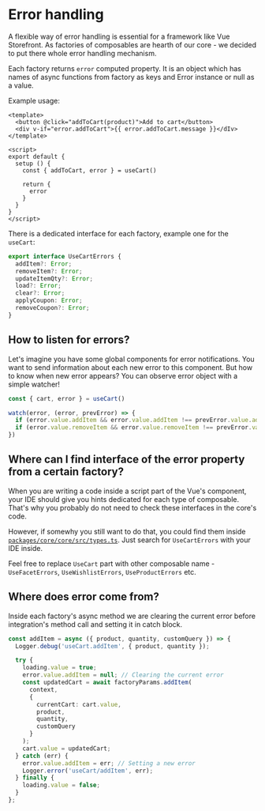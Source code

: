 # Error handling

A flexible way of error handling is essential for a framework like Vue Storefront. As factories of composables are hearth of our core - we decided to put there whole error handling mechanism.

Each factory returns `error` computed property. It is an object which has names of async functions from factory as keys and Error instance or null as a value. 

Example usage:
```vue
<template>
  <button @click="addToCart(product)">Add to cart</button>
  <div v-if="error.addToCart">{{ error.addToCart.message }}</dIv>
</template>

<script>
export default {
  setup () {
    const { addToCart, error } = useCart()

    return {
      error
    }
  }
}
</script>
```

There is a dedicated interface for each factory, example one for the `useCart`:
```ts
export interface UseCartErrors {
  addItem?: Error;
  removeItem?: Error;
  updateItemQty?: Error;
  load?: Error;
  clear?: Error;
  applyCoupon: Error;
  removeCoupon?: Error;
}
```

## How to listen for errors?
Let's imagine you have some global components for error notifications. You want to send information about each new error to this component. But how to know when new error appears? You can observe error object with a simple watcher!

```ts
const { cart, error } = useCart()

watch(error, (error, prevError) => {
  if (error.value.addItem && error.value.addItem !== prevError.value.addItem) sendInAppNotification('error', error.value.addItem.message)
  if (error.value.removeItem && error.value.removeItem !== prevError.value.removeItem) sendInAppNotification('error', error.value.removeItem.message)
})
```

## Where can I find interface of the error property from a certain factory?
When you are writing a code inside a script part of the Vue's component, your IDE should give you hints dedicated for each type of composable. That's why you probably do not need to check these interfaces in the core's code.

However, if somewhy you still want to do that, you could find them inside [`packages/core/core/src/types.ts`](https://github.com/vuestorefront/vue-storefront/blob/next/packages/core/core/src/types.ts). Just search for `UseCartErrors` with your IDE inside.

Feel free to replace `UseCart` part with other composable name - `UseFacetErrors`, `UseWishlistErrors`, `UseProductErrors` etc.

## Where does error come from?
Inside each factory's async method we are clearing the current error before integration's method call and setting it in catch block.
```ts
const addItem = async ({ product, quantity, customQuery }) => {
  Logger.debug('useCart.addItem', { product, quantity });

  try {
    loading.value = true;
    error.value.addItem = null; // Clearing the current error
    const updatedCart = await factoryParams.addItem(
      context,
      {
        currentCart: cart.value,
        product,
        quantity,
        customQuery
      }
    );
    cart.value = updatedCart;
  } catch (err) {
    error.value.addItem = err; // Setting a new error
    Logger.error('useCart/addItem', err);
  } finally {
    loading.value = false;
  }
};
```